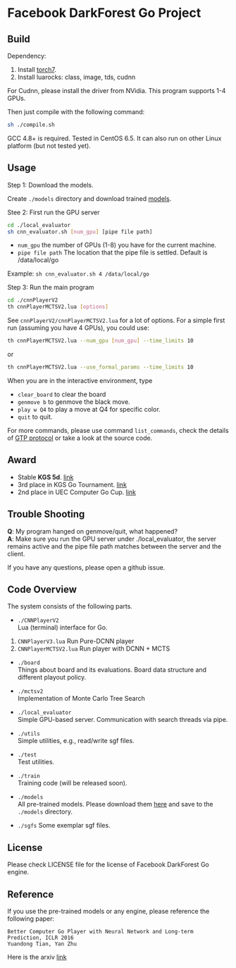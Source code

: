Facebook DarkForest Go Project
========

Build
------------
Dependency: 

1. Install [torch7](http://torch.ch/docs/getting-started.html).
2. Install luarocks: class, image, tds, cudnn

For Cudnn, please install the driver from NVidia. This program supports 1-4 GPUs.

Then just compile with the following command:

```bash
sh ./compile.sh
```

GCC 4.8+ is required. Tested in CentOS 6.5. It can also run on other Linux platform (but not tested yet). 

Usage
------------
Step 1: Download the models.  

Create `./models` directory and download trained [models](https://www.dropbox.com/sh/6nm8g8z163omb9f/AABQxJyV7EIdbHKd9rnPQGnha?dl=0).

Stee 2: First run the GPU server   

```bash
cd ./local_evaluator     
sh cnn_evaluator.sh [num_gpu] [pipe file path]
```

* `num_gpu`         the number of GPUs (1-8) you have for the current machine. 
* `pipe file path`  The location that the pipe file is settled. Default is /data/local/go

Example: `sh cnn_evaluator.sh 4 /data/local/go`

Step 3: Run the main program

```bash
cd ./cnnPlayerV2     
th cnnPlayerMCTSV2.lua [options]
```

See `cnnPlayerV2/cnnPlayerMCTSV2.lua` for a lot of options. For a simple first run (assuming you have 4 GPUs), you could use:

```bash
th cnnPlayerMCTSV2.lua --num_gpu [num_gpu] --time_limits 10
```   
or

```bash
th cnnPlayerMCTSV2.lua --use_formal_params --time_limits 10
```   

When you are in the interactive environment, type 

* `clear_board` to clear the board
* `genmove b`    to genmove the black move.
* `play w Q4`    to play a move at Q4 for specific color.
* `quit`         to quit.

For more commands, please use command `list_commands`, check the details of [GTP protocol](http://senseis.xmp.net/?GTP) or take a look at the source code.

Award
--------------
* Stable **KGS 5d**. [link](http://www.gokgs.com/graphPage.jsp?user=darkfmcts3)
* 3rd place in KGS Go Tournament. [link](http://www.weddslist.com/kgs/past/119/index.html)
* 2nd place in UEC Computer Go Cup. [link](http://jsb.cs.uec.ac.jp/~igo/eng/result2.html)

Trouble Shooting 
----------------
**Q**: My program hanged on genmove/quit, what happened?  
**A**: Make sure you run the GPU server under ./local\_evaluator, the server remains active and the pipe file path matches between the server and the client.

If you have any questions, please open a github issue.

Code Overview
-------------

The system consists of the following parts. 

* `./CNNPlayerV2`  
Lua (terminal) interface for Go.   

1. `CNNPlayerV3.lua`              Run Pure-DCNN player
2. `CNNPlayerMCTSV2.lua`          Run player with DCNN + MCTS

* `./board`   
Things about board and its evaluations. Board data structure and different playout policy.

* `./mctsv2`  
Implementation of Monte Carlo Tree Search

* `./local_evaluator`  
Simple GPU-based server. Communication with search threads via pipe. 

* `./utils`  
Simple utilities, e.g., read/write sgf files.

* `./test`  
Test utilities.

* `./train`  
Training code (will be released soon).

* `./models`  
All pre-trained models. Please download them [here](https://www.dropbox.com/sh/6nm8g8z163omb9f/AABQxJyV7EIdbHKd9rnPQGnha?dl=0) and save to the `./models` directory.

* `./sgfs`
Some exemplar sgf files.

License
----------
Please check LICENSE file for the license of Facebook DarkForest Go engine. 

Reference
----------
If you use the pre-trained models or any engine, please reference the following paper:

```
Better Computer Go Player with Neural Network and Long-term Prediction, ICLR 2016  
Yuandong Tian, Yan Zhu
```

Here is the arxiv [link](http://arxiv.org/abs/1511.06410)


